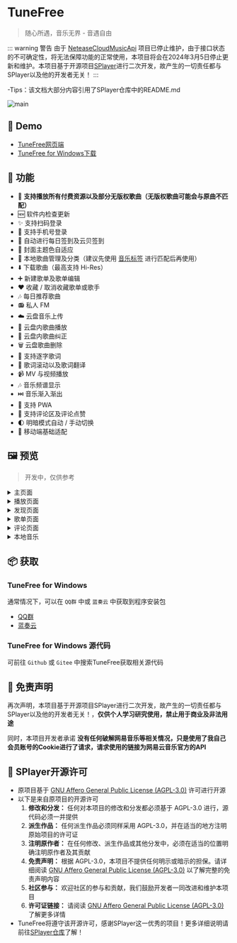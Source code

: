 # TuneFree

> 随心所遇，音乐无界 - 音遇自由  

::: warning 警告
由于 [NeteaseCloudMusicApi](https://github.com/Binaryify/NeteaseCloudMusicApi) 项目已停止维护，由于接口状态的不可确定性，将无法保障功能的正常使用，本项目将会在2024年3月5日停止更新和维护。本项目基于开源项目[SPlayer](https://github.com/imsyy/SPlayer)进行二次开发，故产生的一切责任都与SPlayer以及他的开发者无关！
:::

-Tips：该文档大部分内容引用了SPlayer仓库中的README.md

![main](https://s11.ax1x.com/2024/02/11/pF3IGlD.png)  

## 👀 Demo
- [TuneFree网页端](https://pt.sayqz.com/)
- [TuneFree for Windows下载](https://sayqz.lanpv.com/s/tunefree)
## 🎉 功能
- 🎵 **支持播放所有付费资源以及部分无版权歌曲（无版权歌曲可能会与原曲不匹配）**
- 🆕 软件内检查更新
- ✨ 支持扫码登录
- 📱 支持手机号登录
- 📅 自动进行每日签到及云贝签到
- 🎨 封面主题色自适应
- 📁 本地歌曲管理及分类（建议先使用 [音乐标签](https://www.cnblogs.com/vinlxc/p/11347744.html) 进行匹配后再使用）
- ⬇️ 下载歌曲（最高支持 Hi-Res）
- ➕ 新建歌单及歌单编辑
- ❤️ 收藏 / 取消收藏歌单或歌手
- 🎶 每日推荐歌曲
- 📻 私人 FM
- ☁️ 云盘音乐上传
- 📂 云盘内歌曲播放
- 🔄 云盘内歌曲纠正
- 🗑️ 云盘歌曲删除
- 📝 支持逐字歌词
- 🔄 歌词滚动以及歌词翻译
- 📹 MV 与视频播放
- 🎶 音乐频谱显示
- ⏭️ 音乐渐入渐出
- 🔄 支持 PWA
- 💬 支持评论区及评论点赞
- 🌓 明暗模式自动 / 手动切换
- 📱 移动端基础适配

## 🖼️ 预览

> 开发中，仅供参考  

<details>
<summary>主页面</summary>
<img src="https://s11.ax1x.com/2024/02/11/pF35LJf.png" alt="TuneFree" title="主页面">
</details>
<details>
<summary>播放页面</summary>
<img src="https://s11.ax1x.com/2024/02/11/pF35xyQ.png" alt="TuneFree" title="播放页面">
</details>
<details>
<summary>发现页面</summary>
<img src="https://s11.ax1x.com/2024/02/11/pF35zLj.png" alt="TuneFree" title="发现页面">
</details>
<details>
<summary>歌单页面</summary>
<img src="https://s11.ax1x.com/2024/02/11/pF3I9wn.png" alt="TuneFree" title="歌单页面">
</details>
<details>
<summary>评论页面</summary>
<img src="https://s11.ax1x.com/2024/02/11/pF3IFYV.png" alt="TuneFree" title="评论页面">
</details>
<details>
<summary>本地音乐</summary>
<img src="https://s11.ax1x.com/2024/02/11/pF3ICoq.png" alt="TuneFree" title="本地歌曲">
</details>

## 📦️ 获取

### TuneFree for Windows

通常情况下，可以在 `QQ群` 中或 `蓝奏云` 中获取到程序安装包
- [QQ群](https://qm.qq.com/cgi-bin/qm/qr?k=-u9iXpQhEL7vvjZ378UPxdT1i2RJNRTx&jump_from=webapi&authKey=mgKmYSJCsHnaxAilZjoMaukCyiKS2OTmHhvO7pxEad8KF6F9Ihmg359iFV/560B3)
- [蓝奏云](https://sayqz.lanpv.com/s/tunefree)

### TuneFree for Windows 源代码
可前往 `Github` 或 `Gitee` 中搜索TuneFree获取相关源代码

## 📢 免责声明

再次声明，本项目基于开源项目SPlayer进行二次开发，故产生的一切责任都与SPlayer以及他的开发者无关！，**仅供个人学习研究使用，禁止用于商业及非法用途**

同时，本项目开发者承诺 **没有任何破解网易音乐等相关情况，只是使用了我自己会员账号的Cookie进行了请求，请求使用的链接为网易云音乐官方的API** 

## 📜 SPlayer开源许可

- 原项目基于 [GNU Affero General Public License (AGPL-3.0)](https://www.gnu.org/licenses/agpl-3.0.html) 许可进行开源
- 以下是来自原项目的开源许可
  1. **修改和分发：** 任何对本项目的修改和分发都必须基于 AGPL-3.0 进行，源代码必须一并提供
  2. **派生作品：** 任何派生作品必须同样采用 AGPL-3.0，并在适当的地方注明原始项目的许可证
  3. **注明原作者：** 在任何修改、派生作品或其他分发中，必须在适当的位置明确注明原作者及其贡献
  4. **免责声明：** 根据 AGPL-3.0，本项目不提供任何明示或暗示的担保。请详细阅读 [GNU Affero General Public License (AGPL-3.0)](https://www.gnu.org/licenses/agpl-3.0.html) 以了解完整的免责声明内容
  5. **社区参与：** 欢迎社区的参与和贡献，我们鼓励开发者一同改进和维护本项目
  6. **许可证链接：** 请阅读 [GNU Affero General Public License (AGPL-3.0)](https://www.gnu.org/licenses/agpl-3.0.html) 了解更多详情  
- TuneFree将遵守该开源许可，感谢SPlayer这一优秀的项目！更多详细说明请前往[SPlayer仓库](https://github.com/imsyy/SPlayer)了解！